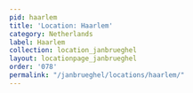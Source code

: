 ```yaml
---
pid: haarlem
title: 'Location: Haarlem'
category: Netherlands
label: Haarlem
collection: location_janbrueghel
layout: locationpage_janbrueghel
order: '078'
permalink: "/janbrueghel/locations/haarlem/"
---
```

